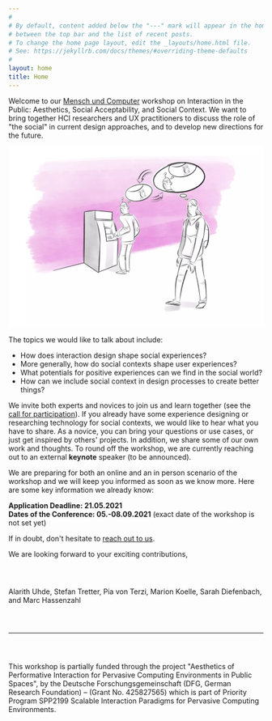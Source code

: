 ```yaml
---
#
# By default, content added below the "---" mark will appear in the home page
# between the top bar and the list of recent posts.
# To change the home page layout, edit the _layouts/home.html file.
# See: https://jekyllrb.com/docs/themes/#overriding-theme-defaults
#
layout: home
title: Home
---
```


Welcome to our <a target="_blank" rel="noopener noreferrer"
href="https://muc2021.mensch-und-computer.de">Mensch und Computer</a> workshop
on Interaction in the Public: Aesthetics, Social Acceptability, and Social
Context. We want to bring together HCI researchers and UX practitioners to
discuss the role of "the social" in current design approaches, and to develop
new directions for the future.

![Interaction in the Public](/assets/AIPS.webp)

The topics we would like to talk about include:
* How does interaction design shape social experiences?
* More generally, how do social contexts shape user experiences?
* What potentials for positive experiences can we find in the social world?
* How can we include social context in design processes to create better
  things?

We invite both experts and novices to join us and learn together (see the [call
for participation](/aips/participate.html)). If you already have some
experience designing or researching technology for social contexts, we would
like to hear what you have to share. As a novice, you can bring your questions
or use cases, or just get inspired by others' projects. In addition, we share
some of our own work and thoughts. To round off the workshop, we are currently
reaching out to an external **keynote** speaker (to be announced).

We are preparing for both an online and an in person scenario of the workshop
and we will keep you informed as soon as we know more. Here are some key
information we already know:

<p><b>Application Deadline: 21.05.2021<br>
Dates of the Conference: 05.-08.09.2021</b> (exact date of the workshop is not set yet)</p>

If in doubt, don't hesitate to [reach out to us](/aips/contact.html).

We are looking forward to your exciting contributions,

<p style="margin-bottom:1.5cm;"></p>

Alarith Uhde, Stefan Tretter, Pia von Terzi, Marion Koelle, Sarah Diefenbach,
and Marc Hassenzahl

<p style="margin-bottom:1.5cm;"></p>

***

<p style="margin-bottom:1.5cm;"></p>

This workshop is partially funded through the project "Aesthetics of
Performative Interaction for Pervasive Computing Environments in Public
Spaces", by the Deutsche Forschungsgemeinschaft (DFG, German Research
Foundation) – (Grant No. 425827565) which is part of Priority Program SPP2199
Scalable Interaction Paradigms for Pervasive Computing Environments.
